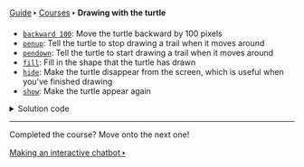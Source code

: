 [Guide](/index.md) 🢒 [Courses](/courses/index.md) 🢒 **Drawing with the turtle**



* [`backward 100`](/reference/turtle.md#backward): Move the turtle backward by 100 pixels
* [`penup`](/reference/turtle.md#penup): Tell the turtle to stop drawing a trail when it moves around
* [`pendown`](/reference/turtle.md#pendown): Tell the turtle to start drawing a trail when it moves around
* [`fill`](/reference/io.md#fill): Fill in the shape that the turtle has drawn
* [`hide`](/reference/turtle.md#hide): Make the turtle disappear from the screen, which is useful when you've finished drawing
* [`show`](/reference/turtle.md#show): Make the turtle appear again

<details>
<summary>Solution code</summary>
<pre>

<code>410 hide</code>
</pre>
</details>

---

Completed the course? Move onto the next one!

<a href="/courses/chatbot.md" class="card">Making an interactive chatbot 🢒</a>